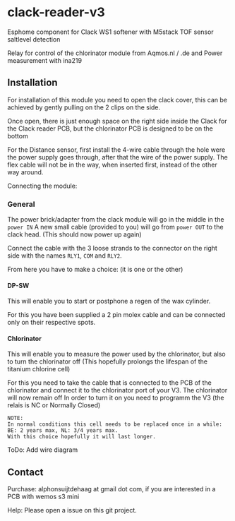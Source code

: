 # clack-reader-v3
 Esphome component for Clack WS1 softener with M5stack TOF sensor saltlevel detection
 
 Relay for control of the chlorinator module from Aqmos.nl / .de
 and Power measurement with ina219


## Installation
For installation of this module you need to open the clack cover, this can be achieved by gently pulling on the 2 clips on the side. 

Once open, there is just enough space on the right side inside the Clack for the Clack reader PCB, but the chlorinator PCB is designed to be on the bottom

For the Distance sensor, first install the 4-wire cable through the hole were the power supply goes through, after that the wire of the power supply.
The flex cable will not be in the way, when inserted first, instead of the other way around.

Connecting the module:

### General
The power brick/adapter from the clack module will go in the middle in the `power IN`
A new small cable (provided to you) will go from `power OUT` to the clack head. (This should now power up again)

Connect the cable with the 3 loose strands to the connector on the right side with the names `RLY1`, `COM` and `RLY2`.

From here you have to make a choice: (it is one or the other)

#### DP-SW
This will enable you to start or postphone a regen of the wax cylinder.

For this you have been supplied a 2 pin molex cable and can be connected only on their respective spots.

#### Chlorinator
This will enable you to measure the power used by the chlorinator, but also to turn the chlorinator off (This hopefully prolongs the lifespan of the titanium chlorine cell)

For this you need to take the cable that is connected to the PCB of the chlorinator and connect it to the chlorinator port of your V3. The chlorinator will now remain off
In order to turn it on you need to programm the V3 (the relais is NC or Normally Closed)

```
NOTE: 
In normal conditions this cell needs to be replaced once in a while: BE: 2 years max, NL: 3/4 years max.
With this choice hopefully it will last longer.
```

ToDo: Add wire diagram


## Contact
Purchase: alphonsuijtdehaag at gmail dot com, if you are interested in a PCB with wemos s3 mini

Help: Please open a issue on this git project.


